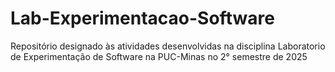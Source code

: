 # Lab-Experimentacao-Software
Repositório designado às atividades desenvolvidas na disciplina Laboratorio de Experimentação de Software na PUC-Minas no 2° semestre de 2025
